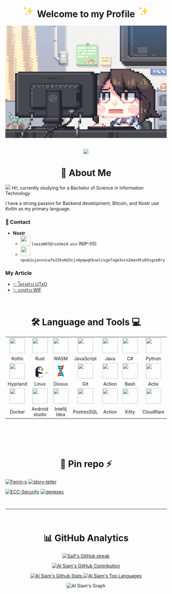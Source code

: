 <h1 align="center">
<img height="40" src="assets/Sparkles.webp">
Welcome to my Profile
<img height="40" src="assets/Sparkles.webp">
</h1>

[//]: # (<span><img src="assets/pix_pro2.gif" height=350 width=600 /></span>)
<div align="center">
  <span><img alt="Night Coding" src="https://raw.githubusercontent.com/rushmi0/rushmi0/main/assets/pix_pro1.gif" height=350 width=712/> </span>

</div>

<br/>

<p align="center"> 
    <img src="https://komarev.com/ghpvc/?username=ushmi0&style=flat-square&color=blue"/>
</p>

<h1 align="center">👤 About Me</h1>

<p>
    <img src="https://media.giphy.com/media/hvRJCLFzcasrR4ia7z/giphy.gif" width="28"> Hi!, currently studying for a Bachelor of Science in Information Technology
</p>
I have a strong passion for Backend development, Bitcoin, and Nostr use Kotlin as my primary language.

### 💬 Contact

- **Nostr**
    - <img height="30" width="30" src="https://user-images.githubusercontent.com/99301796/219719339-5eff628c-3470-4cc3-81eb-404f8902de9f.gif" />  `lnwza007@rushmi0.win` (NIP-05)
    - <img height="30" width="30" src="https://user-images.githubusercontent.com/99301796/219719339-5eff628c-3470-4cc3-81eb-404f8902de9f.gif" /> `npub1ujevvncwfe22hv6d2cjv6pqwqhkvwlcvge7vgm3vcn2max9tu03sgze8ry`

[//]: # (- 🎓 I'm currently studying Information Technology.)

### My Article

- [✨ โครงสร้าง UTxO](https://github.com/rushmi0/LaeliaX/blob/main/Test/Transaction/README.md)
- [✨ การสร้าง WIF](https://github.com/rushmi0/SecureKey/tree/main/src/main/kotlin/wif)

[//]: # ()

[//]: # (<ul>)

[//]: # (  <li><p>🔗<a href="https://potofu.me/maybe515" rel="noopener noreferrer" target="_blank">POTOFU Account</a></p></li>)

[//]: # (  <li><p>𝒂𝒏𝒅 𝒎𝒐𝒓𝒆...　🔗<a href="Self-Introductions.md">Self-Introductions.md</a></p></li>)

[//]: # (</ul>)

[//]: # (<br>)


<br/>

[//]: # (<img alt="Night Coding" src="https://raw.githubusercontent.com/rushmi0/rushmi0/main/assets/pix_pro1.gif" align="right" width="260" height="200"/>)


<h1 align="center">🛠️ Language and Tools 💻</h1>

<div align="center">

<table>
    <tr>
        <td align="center" width="98">
            <a href="#mahmud0808-tech">
                <img src="https://raw.githubusercontent.com/LelouchFR/skill-icons/refs/heads/main/assets/kotlin-dark.svg" width="48" height="48" alt="" />
            </a>
        </td>
        <td align="center" width="98">
            <a href="#mahmud0808-tech">
                <img src="https://go-skill-icons.vercel.app/api/icons?i=rust" width="48" height="48" alt="" />
            </a>
        </td>
        <td align="center" width="98">
            <a href="#mahmud0808-tech">
                <img src="https://go-skill-icons.vercel.app/api/icons?i=wasm" width="48" height="48" alt="" />
            </a>
        </td>
        <td align="center" width="98">
            <a href="#mahmud0808-tech">
                <img src="https://raw.githubusercontent.com/LelouchFR/skill-icons/refs/heads/main/assets/javascript.svg" width="48" height="48" alt="" />
            </a>
        </td>
        <td align="center" width="98">
            <a href="#mahmud0808-tech">
                <img src="https://go-skill-icons.vercel.app/api/icons?i=java" width="48" height="48" alt="" />
            </a>
        </td>
        <td align="center" width="98">
            <a href="#mahmud0808-tech">
                <img src="https://go-skill-icons.vercel.app/api/icons?i=cs" width="48" height="48" alt="" />
            </a>
        </td>
        <td align="center" width="98">
            <a href="#mahmud0808-tech">
                <img src="https://raw.githubusercontent.com/LelouchFR/skill-icons/refs/heads/main/assets/python-dark.svg" width="48" height="48" alt="" />
            </a>
        </td>
    </tr>
    <tr>
        <td align="center" width="98">Kotlin</td>
        <td align="center" width="98">Rust</td>
        <td align="center" width="98">WASM</td>
        <td align="center" width="98">JavaScript</td>
        <td align="center" width="98">Java</td>
        <td align="center" width="98">C#</td>
        <td align="center" width="98">Python</td>
    </tr>
    <tr>
        <td align="center" width="98">
            <a href="#mahmud0808-tech">
                <img src="https://go-skill-icons.vercel.app/api/icons?i=hyprland" width="48" height="48" alt="" />
            </a>
        </td>
        <td align="center" width="98">
            <a href="#mahmud0808-tech">
                <img src="assets/Gunter.gif" width="48" height="48" alt="" />
            </a>
        </td>
        <td align="center" width="">
            <a href="#mahmud0808-tech">
                <img src="assets/multiplatform-light-abda01e6c8663204.svg" width="48" height="48" alt="" />
            </a>
        </td>
        <td align="center" width="98">
            <a href="#mahmud0808-tech">
                <img src="https://go-skill-icons.vercel.app/api/icons?i=git" width="48" height="48" alt="" />
            </a>
        </td>
        <td align="center" width="98">
            <a href="#mahmud0808-tech">
                <img src="https://go-skill-icons.vercel.app/api/icons?i=githubactions" width="48" height="48" alt="" />
            </a>
        </td>
        <td align="center" width="98">
            <a href="#mahmud0808-tech">
                <img src="https://go-skill-icons.vercel.app/api/icons?i=bash" width="48" height="48" alt="" />
            </a>
        </td>
        <td align="center" width="98">
            <a href="#mahmud0808-tech">
                <img src="https://go-skill-icons.vercel.app/api/icons?i=actix" width="48" height="48" alt="" />
            </a>
        </td>
    </tr>
    <tr>
        <td align="center" width="98">Hyprland</td>
        <td align="center" width="98">Linux</td>
        <td align="center" width="98">Dioxus</td>
        <td align="center" width="98">Git</td>
        <td align="center" width="98">Action</td>
        <td align="center" width="98">Bash</td>
        <td align="center" width="98">Actix</td>
    </tr>
    <tr>
        <td align="center" width="98">
            <a href="#mahmud0808-tech">
                <img src="https://go-skill-icons.vercel.app/api/icons?i=docker" width="48" height="48" alt="" />
            </a>
        </td>
        <td align="center" width="98">
            <a href="#mahmud0808-tech">
                <img src="https://go-skill-icons.vercel.app/api/icons?i=androidstudio" width="48" height="48" alt="" />
            </a>
        </td>
        <td align="center" width="98">
            <a href="#mahmud0808-tech">
                <img src="https://go-skill-icons.vercel.app/api/icons?i=idea" width="48" height="48" alt="" />
            </a>
        </td>
        <td align="center" width="98">
            <a href="#mahmud0808-tech">
                <img src="https://go-skill-icons.vercel.app/api/icons?i=postgresql" width="48" height="48" alt="" />
            </a>
        </td>
        <td align="center" width="98">
            <a href="#mahmud0808-tech">
                <img src="https://go-skill-icons.vercel.app/api/icons?i=ktor" width="48" height="48" alt="" />
            </a>
        </td>
        <td align="center" width="98">
            <a href="#mahmud0808-tech">
                <img src="https://go-skill-icons.vercel.app/api/icons?i=kitty" width="48" height="48" alt="" />
            </a>
        </td>
        <td align="center" width="98">
            <a href="#mahmud0808-tech">
                <img src="https://go-skill-icons.vercel.app/api/icons?i=cloudflare" width="48" height="48" alt="" />
            </a>
        </td>
    </tr>
    <tr>
        <td align="center" width="98">Docker</td>
        <td align="center" width="98">Android studio</td>
        <td align="center" width="98">Intellij Idea</td>
        <td align="center" width="98">PostresSQL</td>
        <td align="center" width="98">Action</td>
        <td align="center" width="98">Kitty</td>
        <td align="center" width="98">Cloudflare</td>
    </tr>
</table>
</div>




<br/>
<br/> 
<br/>
<br/> 

<h1 align="center">📌 Pin repo ⚡</h1>

[![Fenrir-s](https://github-readme-stats.vercel.app/api/pin/?username=rushmi0&repo=Fenrir-s&border_color=7F3FBF&bg_color=0D1117&title_color=C9D1D9&text_color=8B949E&icon_color=7F3FBF)](https://github.com/rushmi0/Fenrir-s)
[![story-teller](https://github-readme-stats.vercel.app/api/pin/?username=rushmi0&repo=story-teller&border_color=7F3FBF&bg_color=0D1117&title_color=C9D1D9&text_color=8B949E&icon_color=7F3FBF)](https://github.com/rushmi0/story-teller)

[![ECC-Security](https://github-readme-stats.vercel.app/api/pin/?username=rushmi0&repo=ECC-Security&border_color=7F3FBF&bg_color=0D1117&title_color=C9D1D9&text_color=8B949E&icon_color=7F3FBF)](https://github.com/rushmi0/ECC-Security)
[![genesec](https://github-readme-stats.vercel.app/api/pin/?username=rushmi0&repo=genesec&border_color=7F3FBF&bg_color=0D1117&title_color=C9D1D9&text_color=8B949E&icon_color=7F3FBF)](https://github.com/rushmi0/genesec)

<br/>
<hr/>
<br/>

<h1 align="center">📊 GitHub Analytics</h1>

<p align="center">
  <a href="https://github.com/rushmi0">
    <img src="https://github-readme-streak-stats.herokuapp.com/?user=rushmi0&theme=tokyonight&border=7F3FBF&background=#1b1b25" alt="Saif's GitHub streak"/>
  </a>
</p>

<p align="center">
  <a href="https://github.com/rushmi0">
    <img src="https://github-profile-summary-cards.vercel.app/api/cards/profile-details?username=rushmi0&theme=tokyonight" alt="Al Siam's GitHub Contribution"/>
  </a>
</p>

<p align="center">
    <a href="https://github.com/rushmi0"><img alt="Al Siam's Github Stats" src="https://github-readme-stats.vercel.app/api?username=rushmi0&show_icons=true&theme=tokyonight&border_color=7F3FBF" height="192px" width="55%"/>
    </a>
    <a href="https://github.com/rushmi0"><img alt="Al Siam's Top Languages" src="https://github-readme-stats.vercel.app/api/top-langs/?username=rushmi0&layout=compact&theme=tokyonight&border_color=7F3FBF" height="192px" width="42%"/>
    </a>
  <br/>
</p>

<div align="center">
    <img src="https://github-readme-activity-graph.vercel.app/graph?username=rushmi0&custom_title=Al%20Siam's%20GitHub%20Activity%20Graph&bg_color=0D1117&color=7F3FBF&line=3faa9a&point=3faa9a&area_color=FFFFFF&title_color=749ee0&area=true" alt="Al Siam's Graph">
</div>




